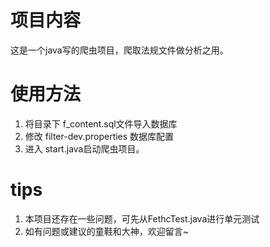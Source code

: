 # 项目内容

这是一个java写的爬虫项目，爬取法规文件做分析之用。


# 使用方法

1. 将目录下 f_content.sql文件导入数据库
2. 修改 filter-dev.properties 数据库配置
3. 进入 start.java启动爬虫项目。

# tips

1. 本项目还存在一些问题，可先从FethcTest.java进行单元测试
2. 如有问题或建议的童鞋和大神，欢迎留言~
